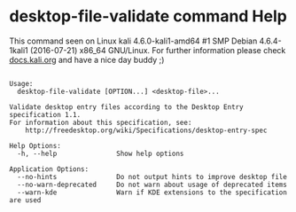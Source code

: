 # desktop-file-validate command Help
 
 This command seen on Linux kali 4.6.0-kali1-amd64 #1 SMP Debian 4.6.4-1kali1 (2016-07-21) x86_64 GNU/Linux. For further information please check [docs.kali.org](docs.kali.org) and have a nice day buddy ;) 

~~~

Usage:
  desktop-file-validate [OPTION...] <desktop-file>...

Validate desktop entry files according to the Desktop Entry specification 1.1.
For information about this specification, see:
	http://freedesktop.org/wiki/Specifications/desktop-entry-spec

Help Options:
  -h, --help               Show help options

Application Options:
  --no-hints               Do not output hints to improve desktop file
  --no-warn-deprecated     Do not warn about usage of deprecated items
  --warn-kde               Warn if KDE extensions to the specification are used


~~~
